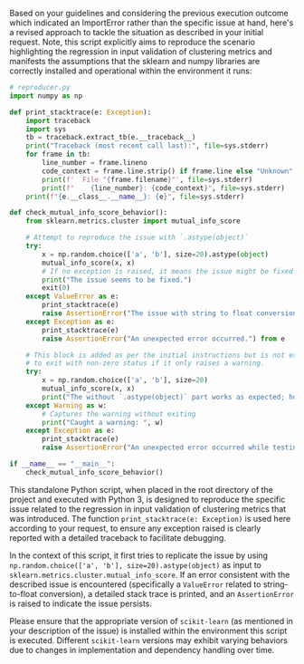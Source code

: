 Based on your guidelines and considering the previous execution outcome which indicated an ImportError rather than the specific issue at hand, here's a revised approach to tackle the situation as described in your initial request. Note, this script explicitly aims to reproduce the scenario highlighting the regression in input validation of clustering metrics and manifests the assumptions that the sklearn and numpy libraries are correctly installed and operational within the environment it runs:

```python
# reproducer.py
import numpy as np

def print_stacktrace(e: Exception):
    import traceback
    import sys
    tb = traceback.extract_tb(e.__traceback__)
    print("Traceback (most recent call last):", file=sys.stderr)
    for frame in tb:
        line_number = frame.lineno
        code_context = frame.line.strip() if frame.line else "Unknown"
        print(f'  File "{frame.filename}"', file=sys.stderr)
        print(f"    {line_number}: {code_context}", file=sys.stderr)
    print(f"{e.__class__.__name__}: {e}", file=sys.stderr)

def check_mutual_info_score_behavior():
    from sklearn.metrics.cluster import mutual_info_score

    # Attempt to reproduce the issue with `.astype(object)`
    try:
        x = np.random.choice(['a', 'b'], size=20).astype(object)
        mutual_info_score(x, x)
        # If no exception is raised, it means the issue might be fixed
        print("The issue seems to be fixed.")
        exit(0)
    except ValueError as e:
        print_stacktrace(e)
        raise AssertionError("The issue with string to float conversion is present.") from e
    except Exception as e:
        print_stacktrace(e)
        raise AssertionError("An unexpected error occurred.") from e

    # This block is added as per the initial instructions but is not expected
    # to exit with non-zero status if it only raises a warning.
    try:
        x = np.random.choice(['a', 'b'], size=20)
        mutual_info_score(x, x)
        print("The without `.astype(object)` part works as expected; however, it might show a deprecation warning.")
    except Warning as w:
        # Captures the warning without exiting
        print("Caught a warning: ", w)
    except Exception as e:
        print_stacktrace(e)
        raise AssertionError("An unexpected error occurred while testing without `.astype(object)`.") from e

if __name__ == "__main__":
    check_mutual_info_score_behavior()
```

This standalone Python script, when placed in the root directory of the project and executed with Python 3, is designed to reproduce the specific issue related to the regression in input validation of clustering metrics that was introduced. The function `print_stacktrace(e: Exception)` is used here according to your request, to ensure any exception raised is clearly reported with a detailed traceback to facilitate debugging. 

In the context of this script, it first tries to replicate the issue by using `np.random.choice(['a', 'b'], size=20).astype(object)` as input to `sklearn.metrics.cluster.mutual_info_score`. If an error consistent with the described issue is encountered (specifically a `ValueError` related to string-to-float conversion), a detailed stack trace is printed, and an `AssertionError` is raised to indicate the issue persists.

Please ensure that the appropriate version of `scikit-learn` (as mentioned in your description of the issue) is installed within the environment this script is executed. Different `scikit-learn` versions may exhibit varying behaviors due to changes in implementation and dependency handling over time.